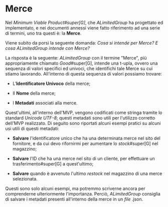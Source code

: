 # Merce

Nel _Minimum Viable Product#super[G]_, che _ALimitedGroup_ ha progettato ed implementato, e nei documenti annessi viene fatto riferimento ad una serie di termini, uno tra questi è: la **Merce**.

Viene subito da porsi la seguente domanda:
_Cosa si intende per Merce? E cosa ALimitedGroup intende con Merce?_

La risposta è la seguente: _ALimitedGroup_ con il termine "Merce", più appropriamente chiamato _Good_#super[G], intende una t-upla, ovvero una sequenza di valori specifici ed univoci, che identifichi tale Merce su cui stiamo lavorando.
All'interno di questa sequenza di valori possiamo trovare:

- L'**Identificatore Univoco** della merce;

- Il **Nome** della merce;

- I **Metadati** associati alla merce.

Quest'ultimi, all'interno dell'MVP, vengono codificati come stringa tramite lo standard _Unicode UTF-8_; questi metadati sono utili per l'utilizzo corretto dell'MVP realizzato.
Di seguito sono riportati alcuni esempi pratici su alcuni usi utili di questi metadati:

- **Salvare** l'identificatore unico che ha una determinata merce nel sito del fornitore, e da cui devo rifornirmi per aumentare lo _stock_#super[G] nel magazzino;

- **Salvare** l'ID che ha una merce nel sito di un cliente, per effettuare un trasferimento#super[G] a quest'ultimo;

- **Salvare** quando è avvenuto l'ultimo _restock_ nel magazzino di una merce selezionata.

Questi sono solo alcuni esempi, ma potremmo scriverne ancora per comprenderne ulteriormente l'importanza. Perciò, _ALimitedGroup_ consiglia di salvare i metadati presenti all'interno della merce in un _file_ .json.
